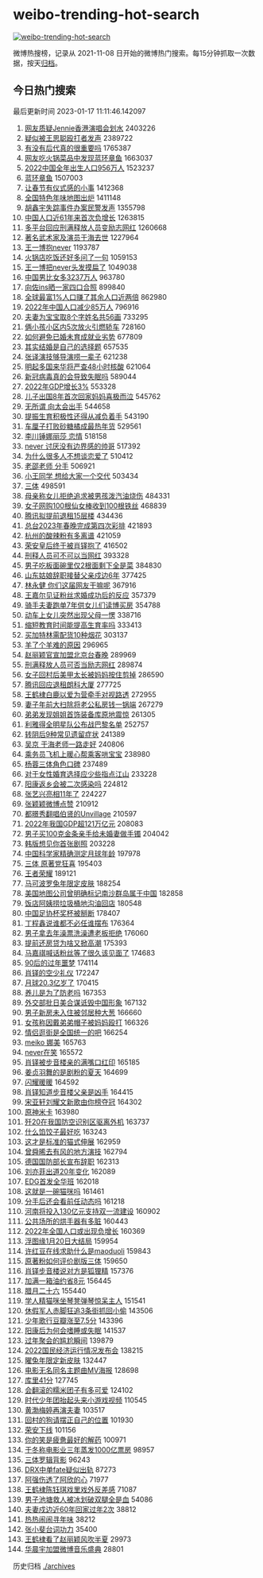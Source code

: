 # weibo-trending-hot-search

[![weibo-trending-hot-search](https://github.com/ameizi/weibo-trending-hot-search/actions/workflows/ci.yml/badge.svg)](https://github.com/ameizi/weibo-trending-hot-search/actions/workflows/ci.yml)

微博热搜榜，记录从 2021-11-08 日开始的微博热门搜索。每15分钟抓取一次数据，按天[归档](./archives)。

## 今日热门搜索

<!-- BEGIN --> 
最后更新时间 2023-01-17 11:11:46.142097 
1. [网友质疑Jennie香港演唱会划水](https://s.weibo.com/weibo?q=%23%E7%BD%91%E5%8F%8B%E8%B4%A8%E7%96%91Jennie%E9%A6%99%E6%B8%AF%E6%BC%94%E5%94%B1%E4%BC%9A%E5%88%92%E6%B0%B4%23&t=31&band_rank=32&Refer=top) 2403226
1. [疑似被王思聪殴打者发声](https://s.weibo.com/weibo?q=%23%E7%96%91%E4%BC%BC%E8%A2%AB%E7%8E%8B%E6%80%9D%E8%81%AA%E6%AE%B4%E6%89%93%E8%80%85%E5%8F%91%E5%A3%B0%23&t=31&band_rank=1&Refer=top) 2389722
1. [有没有后代真的很重要吗](https://s.weibo.com/weibo?q=%23%E6%9C%89%E6%B2%A1%E6%9C%89%E5%90%8E%E4%BB%A3%E7%9C%9F%E7%9A%84%E5%BE%88%E9%87%8D%E8%A6%81%E5%90%97%23&t=31&band_rank=1&Refer=top) 1765387
1. [网友吃火锅菜品中发现蓝环章鱼](https://s.weibo.com/weibo?q=%23%E7%BD%91%E5%8F%8B%E5%90%83%E7%81%AB%E9%94%85%E8%8F%9C%E5%93%81%E4%B8%AD%E5%8F%91%E7%8E%B0%E8%93%9D%E7%8E%AF%E7%AB%A0%E9%B1%BC%23&t=31&band_rank=4&Refer=top) 1663037
1. [2022中国全年出生人口956万人](https://s.weibo.com/weibo?q=%232022%E4%B8%AD%E5%9B%BD%E5%85%A8%E5%B9%B4%E5%87%BA%E7%94%9F%E4%BA%BA%E5%8F%A3956%E4%B8%87%E4%BA%BA%23&t=31&band_rank=2&Refer=top) 1523237
1. [蓝环章鱼](https://s.weibo.com/weibo?q=%E8%93%9D%E7%8E%AF%E7%AB%A0%E9%B1%BC&t=31&band_rank=1&Refer=top) 1507003
1. [让春节有仪式感的小事](https://s.weibo.com/weibo?q=%23%E8%AE%A9%E6%98%A5%E8%8A%82%E6%9C%89%E4%BB%AA%E5%BC%8F%E6%84%9F%E7%9A%84%E5%B0%8F%E4%BA%8B%23&t=31&band_rank=38&Refer=top) 1412368
1. [全国特色年味地图出炉](https://s.weibo.com/weibo?q=%23%E5%85%A8%E5%9B%BD%E7%89%B9%E8%89%B2%E5%B9%B4%E5%91%B3%E5%9C%B0%E5%9B%BE%E5%87%BA%E7%82%89%23&t=31&band_rank=3&Refer=top) 1411148
1. [胡鑫宇失踪事件办案民警发声](https://s.weibo.com/weibo?q=%23%E8%83%A1%E9%91%AB%E5%AE%87%E5%A4%B1%E8%B8%AA%E4%BA%8B%E4%BB%B6%E5%8A%9E%E6%A1%88%E6%B0%91%E8%AD%A6%E5%8F%91%E5%A3%B0%23&t=31&band_rank=14&Refer=top) 1355798
1. [中国人口近61年来首次负增长](https://s.weibo.com/weibo?q=%23%E4%B8%AD%E5%9B%BD%E4%BA%BA%E5%8F%A3%E8%BF%9161%E5%B9%B4%E6%9D%A5%E9%A6%96%E6%AC%A1%E8%B4%9F%E5%A2%9E%E9%95%BF%23&t=31&band_rank=20&Refer=top) 1263815
1. [多平台回应刑满释放人员变励志网红](https://s.weibo.com/weibo?q=%23%E5%A4%9A%E5%B9%B3%E5%8F%B0%E5%9B%9E%E5%BA%94%E5%88%91%E6%BB%A1%E9%87%8A%E6%94%BE%E4%BA%BA%E5%91%98%E5%8F%98%E5%8A%B1%E5%BF%97%E7%BD%91%E7%BA%A2%23&t=31&band_rank=42&Refer=top) 1260668
1. [著名武术家及演员于海去世](https://s.weibo.com/weibo?q=%23%E8%91%97%E5%90%8D%E6%AD%A6%E6%9C%AF%E5%AE%B6%E5%8F%8A%E6%BC%94%E5%91%98%E4%BA%8E%E6%B5%B7%E5%8E%BB%E4%B8%96%23&t=31&band_rank=4&Refer=top) 1227964
1. [王一博抱never](https://s.weibo.com/weibo?q=%23%E7%8E%8B%E4%B8%80%E5%8D%9A%E6%8A%B1never%23&t=31&band_rank=2&Refer=top) 1193787
1. [火锅店吃饭还好多问了一句](https://s.weibo.com/weibo?q=%23%E7%81%AB%E9%94%85%E5%BA%97%E5%90%83%E9%A5%AD%E8%BF%98%E5%A5%BD%E5%A4%9A%E9%97%AE%E4%BA%86%E4%B8%80%E5%8F%A5%23&t=31&band_rank=5&Refer=top) 1059153
1. [王一博把never头发摸扁了](https://s.weibo.com/weibo?q=%23%E7%8E%8B%E4%B8%80%E5%8D%9A%E6%8A%8Anever%E5%A4%B4%E5%8F%91%E6%91%B8%E6%89%81%E4%BA%86%23&t=31&band_rank=5&Refer=top) 1049038
1. [中国男比女多3237万人](https://s.weibo.com/weibo?q=%23%E4%B8%AD%E5%9B%BD%E7%94%B7%E6%AF%94%E5%A5%B3%E5%A4%9A3237%E4%B8%87%E4%BA%BA%23&t=31&band_rank=19&Refer=top) 963780
1. [向佐ins晒一家四口合照](https://s.weibo.com/weibo?q=%23%E5%90%91%E4%BD%90ins%E6%99%92%E4%B8%80%E5%AE%B6%E5%9B%9B%E5%8F%A3%E5%90%88%E7%85%A7%23&t=31&band_rank=6&Refer=top) 899840
1. [全球最富1%人口赚了其余人口近两倍](https://s.weibo.com/weibo?q=%23%E5%85%A8%E7%90%83%E6%9C%80%E5%AF%8C1%25%E4%BA%BA%E5%8F%A3%E8%B5%9A%E4%BA%86%E5%85%B6%E4%BD%99%E4%BA%BA%E5%8F%A3%E8%BF%91%E4%B8%A4%E5%80%8D%23&t=31&band_rank=10&Refer=top) 862980
1. [2022年中国人口减少85万人](https://s.weibo.com/weibo?q=%232022%E5%B9%B4%E4%B8%AD%E5%9B%BD%E4%BA%BA%E5%8F%A3%E5%87%8F%E5%B0%9185%E4%B8%87%E4%BA%BA%23&t=31&band_rank=44&Refer=top) 796916
1. [夫妻为宝宝取8个字姓名共56画](https://s.weibo.com/weibo?q=%23%E5%A4%AB%E5%A6%BB%E4%B8%BA%E5%AE%9D%E5%AE%9D%E5%8F%968%E4%B8%AA%E5%AD%97%E5%A7%93%E5%90%8D%E5%85%B156%E7%94%BB%23&t=31&band_rank=6&Refer=top) 733295
1. [俩小孩小区内5次放火引燃轿车](https://s.weibo.com/weibo?q=%23%E4%BF%A9%E5%B0%8F%E5%AD%A9%E5%B0%8F%E5%8C%BA%E5%86%855%E6%AC%A1%E6%94%BE%E7%81%AB%E5%BC%95%E7%87%83%E8%BD%BF%E8%BD%A6%23&t=31&band_rank=5&Refer=top) 728160
1. [如何避免已婚未育成就业劣势](https://s.weibo.com/weibo?q=%23%E5%A6%82%E4%BD%95%E9%81%BF%E5%85%8D%E5%B7%B2%E5%A9%9A%E6%9C%AA%E8%82%B2%E6%88%90%E5%B0%B1%E4%B8%9A%E5%8A%A3%E5%8A%BF%23&t=31&band_rank=15&Refer=top) 677809
1. [其实结婚是自己的选择题](https://s.weibo.com/weibo?q=%23%E5%85%B6%E5%AE%9E%E7%BB%93%E5%A9%9A%E6%98%AF%E8%87%AA%E5%B7%B1%E7%9A%84%E9%80%89%E6%8B%A9%E9%A2%98%23&t=31&band_rank=8&Refer=top) 657535
1. [张译演技够导演唠一辈子](https://s.weibo.com/weibo?q=%23%E5%BC%A0%E8%AF%91%E6%BC%94%E6%8A%80%E5%A4%9F%E5%AF%BC%E6%BC%94%E5%94%A0%E4%B8%80%E8%BE%88%E5%AD%90%23&t=31&band_rank=33&Refer=top) 621238
1. [明起多国来华将严查48小时核酸](https://s.weibo.com/weibo?q=%23%E6%98%8E%E8%B5%B7%E5%A4%9A%E5%9B%BD%E6%9D%A5%E5%8D%8E%E5%B0%86%E4%B8%A5%E6%9F%A548%E5%B0%8F%E6%97%B6%E6%A0%B8%E9%85%B8%23&t=31&band_rank=7&Refer=top) 621064
1. [新冠病毒真的会导致失眠吗](https://s.weibo.com/weibo?q=%23%E6%96%B0%E5%86%A0%E7%97%85%E6%AF%92%E7%9C%9F%E7%9A%84%E4%BC%9A%E5%AF%BC%E8%87%B4%E5%A4%B1%E7%9C%A0%E5%90%97%23&t=31&band_rank=43&Refer=top) 589044
1. [2022年GDP增长3%](https://s.weibo.com/weibo?q=%232022%E5%B9%B4GDP%E5%A2%9E%E9%95%BF3%25%23&t=31&band_rank=40&Refer=top) 553328
1. [儿子出国8年首次回家妈妈喜极而泣](https://s.weibo.com/weibo?q=%23%E5%84%BF%E5%AD%90%E5%87%BA%E5%9B%BD8%E5%B9%B4%E9%A6%96%E6%AC%A1%E5%9B%9E%E5%AE%B6%E5%A6%88%E5%A6%88%E5%96%9C%E6%9E%81%E8%80%8C%E6%B3%A3%23&t=31&band_rank=49&Refer=top) 545762
1. [无所谓 向太会出手](https://s.weibo.com/weibo?q=%E6%97%A0%E6%89%80%E8%B0%93%20%E5%90%91%E5%A4%AA%E4%BC%9A%E5%87%BA%E6%89%8B&t=31&band_rank=9&Refer=top) 544658
1. [提振生育积极性还得从减负着手](https://s.weibo.com/weibo?q=%23%E6%8F%90%E6%8C%AF%E7%94%9F%E8%82%B2%E7%A7%AF%E6%9E%81%E6%80%A7%E8%BF%98%E5%BE%97%E4%BB%8E%E5%87%8F%E8%B4%9F%E7%9D%80%E6%89%8B%23&t=31&band_rank=9&Refer=top) 543190
1. [车厘子打败砂糖橘成最热年货](https://s.weibo.com/weibo?q=%23%E8%BD%A6%E5%8E%98%E5%AD%90%E6%89%93%E8%B4%A5%E7%A0%82%E7%B3%96%E6%A9%98%E6%88%90%E6%9C%80%E7%83%AD%E5%B9%B4%E8%B4%A7%23&t=31&band_rank=45&Refer=top) 529561
1. [李川锤娜丽莎 恋情](https://s.weibo.com/weibo?q=%E6%9D%8E%E5%B7%9D%E9%94%A4%E5%A8%9C%E4%B8%BD%E8%8E%8E%20%E6%81%8B%E6%83%85&t=31&band_rank=11&Refer=top) 518158
1. [never 讨厌没有边界感的帅哥](https://s.weibo.com/weibo?q=never%20%E8%AE%A8%E5%8E%8C%E6%B2%A1%E6%9C%89%E8%BE%B9%E7%95%8C%E6%84%9F%E7%9A%84%E5%B8%85%E5%93%A5&t=31&band_rank=12&Refer=top) 517392
1. [为什么很多人不想谈恋爱了](https://s.weibo.com/weibo?q=%23%E4%B8%BA%E4%BB%80%E4%B9%88%E5%BE%88%E5%A4%9A%E4%BA%BA%E4%B8%8D%E6%83%B3%E8%B0%88%E6%81%8B%E7%88%B1%E4%BA%86%23&t=31&band_rank=9&Refer=top) 510412
1. [老邵老师 分手](https://s.weibo.com/weibo?q=%E8%80%81%E9%82%B5%E8%80%81%E5%B8%88%20%E5%88%86%E6%89%8B&t=31&band_rank=12&Refer=top) 506921
1. [小王同学 想给大家一个交代](https://s.weibo.com/weibo?q=%E5%B0%8F%E7%8E%8B%E5%90%8C%E5%AD%A6%20%E6%83%B3%E7%BB%99%E5%A4%A7%E5%AE%B6%E4%B8%80%E4%B8%AA%E4%BA%A4%E4%BB%A3&t=31&band_rank=21&Refer=top) 503434
1. [三体](https://s.weibo.com/weibo?q=%E4%B8%89%E4%BD%93&t=31&band_rank=21&Refer=top) 498591
1. [母亲称女儿拒绝追求被男孩泼汽油烧伤](https://s.weibo.com/weibo?q=%23%E6%AF%8D%E4%BA%B2%E7%A7%B0%E5%A5%B3%E5%84%BF%E6%8B%92%E7%BB%9D%E8%BF%BD%E6%B1%82%E8%A2%AB%E7%94%B7%E5%AD%A9%E6%B3%BC%E6%B1%BD%E6%B2%B9%E7%83%A7%E4%BC%A4%23&t=31&band_rank=18&Refer=top) 484331
1. [女子网购100根仙女棒收到100根铁丝](https://s.weibo.com/weibo?q=%23%E5%A5%B3%E5%AD%90%E7%BD%91%E8%B4%AD100%E6%A0%B9%E4%BB%99%E5%A5%B3%E6%A3%92%E6%94%B6%E5%88%B0100%E6%A0%B9%E9%93%81%E4%B8%9D%23&t=31&band_rank=13&Refer=top) 468839
1. [腾讯拟提前退租15层楼](https://s.weibo.com/weibo?q=%23%E8%85%BE%E8%AE%AF%E6%8B%9F%E6%8F%90%E5%89%8D%E9%80%80%E7%A7%9F15%E5%B1%82%E6%A5%BC%23&t=31&band_rank=12&Refer=top) 434436
1. [总台2023年春晚完成第四次彩排](https://s.weibo.com/weibo?q=%23%E6%80%BB%E5%8F%B02023%E5%B9%B4%E6%98%A5%E6%99%9A%E5%AE%8C%E6%88%90%E7%AC%AC%E5%9B%9B%E6%AC%A1%E5%BD%A9%E6%8E%92%23&t=31&band_rank=13&Refer=top) 421893
1. [杭州的酸辣粉有多离谱](https://s.weibo.com/weibo?q=%23%E6%9D%AD%E5%B7%9E%E7%9A%84%E9%85%B8%E8%BE%A3%E7%B2%89%E6%9C%89%E5%A4%9A%E7%A6%BB%E8%B0%B1%23&t=31&band_rank=14&Refer=top) 421059
1. [荣安皇后终于被肖铎抱了](https://s.weibo.com/weibo?q=%23%E8%8D%A3%E5%AE%89%E7%9A%87%E5%90%8E%E7%BB%88%E4%BA%8E%E8%A2%AB%E8%82%96%E9%93%8E%E6%8A%B1%E4%BA%86%23&t=31&band_rank=14&Refer=top) 416502
1. [刑释人员可不可以当网红](https://s.weibo.com/weibo?q=%23%E5%88%91%E9%87%8A%E4%BA%BA%E5%91%98%E5%8F%AF%E4%B8%8D%E5%8F%AF%E4%BB%A5%E5%BD%93%E7%BD%91%E7%BA%A2%23&t=31&band_rank=14&Refer=top) 393328
1. [男子吃板面碗里仅2根面剩下全是菜](https://s.weibo.com/weibo?q=%23%E7%94%B7%E5%AD%90%E5%90%83%E6%9D%BF%E9%9D%A2%E7%A2%97%E9%87%8C%E4%BB%852%E6%A0%B9%E9%9D%A2%E5%89%A9%E4%B8%8B%E5%85%A8%E6%98%AF%E8%8F%9C%23&t=31&band_rank=15&Refer=top) 384830
1. [山东姑娘辞职接替父亲戍边6年](https://s.weibo.com/weibo?q=%23%E5%B1%B1%E4%B8%9C%E5%A7%91%E5%A8%98%E8%BE%9E%E8%81%8C%E6%8E%A5%E6%9B%BF%E7%88%B6%E4%BA%B2%E6%88%8D%E8%BE%B96%E5%B9%B4%23&t=31&band_rank=48&Refer=top) 377425
1. [林永健 你们这届网友干嘛呢](https://s.weibo.com/weibo?q=%E6%9E%97%E6%B0%B8%E5%81%A5%20%E4%BD%A0%E4%BB%AC%E8%BF%99%E5%B1%8A%E7%BD%91%E5%8F%8B%E5%B9%B2%E5%98%9B%E5%91%A2&t=31&band_rank=21&Refer=top) 367916
1. [王嘉尔见证粉丝求婚成功后的反应](https://s.weibo.com/weibo?q=%23%E7%8E%8B%E5%98%89%E5%B0%94%E8%A7%81%E8%AF%81%E7%B2%89%E4%B8%9D%E6%B1%82%E5%A9%9A%E6%88%90%E5%8A%9F%E5%90%8E%E7%9A%84%E5%8F%8D%E5%BA%94%23&t=31&band_rank=23&Refer=top) 357379
1. [骑手夫妻跑单7年供女儿们读博买房](https://s.weibo.com/weibo?q=%23%E9%AA%91%E6%89%8B%E5%A4%AB%E5%A6%BB%E8%B7%91%E5%8D%957%E5%B9%B4%E4%BE%9B%E5%A5%B3%E5%84%BF%E4%BB%AC%E8%AF%BB%E5%8D%9A%E4%B9%B0%E6%88%BF%23&t=31&band_rank=46&Refer=top) 354788
1. [动车上女儿突然出现父母一愣](https://s.weibo.com/weibo?q=%23%E5%8A%A8%E8%BD%A6%E4%B8%8A%E5%A5%B3%E5%84%BF%E7%AA%81%E7%84%B6%E5%87%BA%E7%8E%B0%E7%88%B6%E6%AF%8D%E4%B8%80%E6%84%A3%23&t=31&band_rank=16&Refer=top) 338716
1. [缩短教育时间能提高生育率吗](https://s.weibo.com/weibo?q=%23%E7%BC%A9%E7%9F%AD%E6%95%99%E8%82%B2%E6%97%B6%E9%97%B4%E8%83%BD%E6%8F%90%E9%AB%98%E7%94%9F%E8%82%B2%E7%8E%87%E5%90%97%23&t=31&band_rank=17&Refer=top) 333413
1. [买加特林需配货10种烟花](https://s.weibo.com/weibo?q=%23%E4%B9%B0%E5%8A%A0%E7%89%B9%E6%9E%97%E9%9C%80%E9%85%8D%E8%B4%A710%E7%A7%8D%E7%83%9F%E8%8A%B1%23&t=31&band_rank=24&Refer=top) 303137
1. [羊了个羊难的原因](https://s.weibo.com/weibo?q=%23%E7%BE%8A%E4%BA%86%E4%B8%AA%E7%BE%8A%E9%9A%BE%E7%9A%84%E5%8E%9F%E5%9B%A0%23&t=31&band_rank=20&Refer=top) 296965
1. [赵丽颖官宣加盟北京台春晚](https://s.weibo.com/weibo?q=%23%E8%B5%B5%E4%B8%BD%E9%A2%96%E5%AE%98%E5%AE%A3%E5%8A%A0%E7%9B%9F%E5%8C%97%E4%BA%AC%E5%8F%B0%E6%98%A5%E6%99%9A%23&t=31&band_rank=22&Refer=top) 289969
1. [刑满释放人员可否当励志网红](https://s.weibo.com/weibo?q=%23%E5%88%91%E6%BB%A1%E9%87%8A%E6%94%BE%E4%BA%BA%E5%91%98%E5%8F%AF%E5%90%A6%E5%BD%93%E5%8A%B1%E5%BF%97%E7%BD%91%E7%BA%A2%23&t=31&band_rank=48&Refer=top) 289874
1. [女子回村后美甲太长被妈妈按住剪掉](https://s.weibo.com/weibo?q=%23%E5%A5%B3%E5%AD%90%E5%9B%9E%E6%9D%91%E5%90%8E%E7%BE%8E%E7%94%B2%E5%A4%AA%E9%95%BF%E8%A2%AB%E5%A6%88%E5%A6%88%E6%8C%89%E4%BD%8F%E5%89%AA%E6%8E%89%23&t=31&band_rank=18&Refer=top) 286590
1. [腾讯回应退租朗科大厦](https://s.weibo.com/weibo?q=%23%E8%85%BE%E8%AE%AF%E5%9B%9E%E5%BA%94%E9%80%80%E7%A7%9F%E6%9C%97%E7%A7%91%E5%A4%A7%E5%8E%A6%23&t=31&band_rank=25&Refer=top) 277725
1. [王鹤棣白鹿以爱为营牵手对视路透](https://s.weibo.com/weibo?q=%23%E7%8E%8B%E9%B9%A4%E6%A3%A3%E7%99%BD%E9%B9%BF%E4%BB%A5%E7%88%B1%E4%B8%BA%E8%90%A5%E7%89%B5%E6%89%8B%E5%AF%B9%E8%A7%86%E8%B7%AF%E9%80%8F%23&t=31&band_rank=26&Refer=top) 272955
1. [妻子年前大扫除将老公私房钱一锅端](https://s.weibo.com/weibo?q=%23%E5%A6%BB%E5%AD%90%E5%B9%B4%E5%89%8D%E5%A4%A7%E6%89%AB%E9%99%A4%E5%B0%86%E8%80%81%E5%85%AC%E7%A7%81%E6%88%BF%E9%92%B1%E4%B8%80%E9%94%85%E7%AB%AF%23&t=31&band_rank=46&Refer=top) 267279
1. [弟弟发现姐姐首饰装备库原地震惊](https://s.weibo.com/weibo?q=%23%E5%BC%9F%E5%BC%9F%E5%8F%91%E7%8E%B0%E5%A7%90%E5%A7%90%E9%A6%96%E9%A5%B0%E8%A3%85%E5%A4%87%E5%BA%93%E5%8E%9F%E5%9C%B0%E9%9C%87%E6%83%8A%23&t=31&band_rank=19&Refer=top) 261305
1. [利雅得全明星队公布战巴黎名单](https://s.weibo.com/weibo?q=%23%E5%88%A9%E9%9B%85%E5%BE%97%E5%85%A8%E6%98%8E%E6%98%9F%E9%98%9F%E5%85%AC%E5%B8%83%E6%88%98%E5%B7%B4%E9%BB%8E%E5%90%8D%E5%8D%95%23&t=31&band_rank=18&Refer=top) 252757
1. [转阴后9种常见遗留症状](https://s.weibo.com/weibo?q=%23%E8%BD%AC%E9%98%B4%E5%90%8E9%E7%A7%8D%E5%B8%B8%E8%A7%81%E9%81%97%E7%95%99%E7%97%87%E7%8A%B6%23&t=31&band_rank=24&Refer=top) 241389
1. [吴京 于海老师一路走好](https://s.weibo.com/weibo?q=%E5%90%B4%E4%BA%AC%20%E4%BA%8E%E6%B5%B7%E8%80%81%E5%B8%88%E4%B8%80%E8%B7%AF%E8%B5%B0%E5%A5%BD&t=31&band_rank=22&Refer=top) 240806
1. [乘务员飞机上暖心帮乘客哄宝宝](https://s.weibo.com/weibo?q=%23%E4%B9%98%E5%8A%A1%E5%91%98%E9%A3%9E%E6%9C%BA%E4%B8%8A%E6%9A%96%E5%BF%83%E5%B8%AE%E4%B9%98%E5%AE%A2%E5%93%84%E5%AE%9D%E5%AE%9D%23&t=31&band_rank=25&Refer=top) 238980
1. [杨蓉三体角色口碑](https://s.weibo.com/weibo?q=%23%E6%9D%A8%E8%93%89%E4%B8%89%E4%BD%93%E8%A7%92%E8%89%B2%E5%8F%A3%E7%A2%91%23&t=31&band_rank=34&Refer=top) 237489
1. [对于女性婚育选择应少些指点江山](https://s.weibo.com/weibo?q=%23%E5%AF%B9%E4%BA%8E%E5%A5%B3%E6%80%A7%E5%A9%9A%E8%82%B2%E9%80%89%E6%8B%A9%E5%BA%94%E5%B0%91%E4%BA%9B%E6%8C%87%E7%82%B9%E6%B1%9F%E5%B1%B1%23&t=31&band_rank=49&Refer=top) 233228
1. [阳康返乡会被二次感染吗](https://s.weibo.com/weibo?q=%23%E9%98%B3%E5%BA%B7%E8%BF%94%E4%B9%A1%E4%BC%9A%E8%A2%AB%E4%BA%8C%E6%AC%A1%E6%84%9F%E6%9F%93%E5%90%97%23&t=31&band_rank=20&Refer=top) 224812
1. [张艺兴亮相11年了](https://s.weibo.com/weibo?q=%23%E5%BC%A0%E8%89%BA%E5%85%B4%E4%BA%AE%E7%9B%B811%E5%B9%B4%E4%BA%86%23&t=31&band_rank=22&Refer=top) 224227
1. [张颖颖微博点赞](https://s.weibo.com/weibo?q=%23%E5%BC%A0%E9%A2%96%E9%A2%96%E5%BE%AE%E5%8D%9A%E7%82%B9%E8%B5%9E%23&t=31&band_rank=22&Refer=top) 210912
1. [都暻秀翻唱伯贤的Unvillage](https://s.weibo.com/weibo?q=%23%E9%83%BD%E6%9A%BB%E7%A7%80%E7%BF%BB%E5%94%B1%E4%BC%AF%E8%B4%A4%E7%9A%84Unvillage%23&t=31&band_rank=32&Refer=top) 210597
1. [2022年我国GDP超121万亿元](https://s.weibo.com/weibo?q=%232022%E5%B9%B4%E6%88%91%E5%9B%BDGDP%E8%B6%85121%E4%B8%87%E4%BA%BF%E5%85%83%23&t=31&band_rank=30&Refer=top) 208083
1. [男子买100克金条亲手给未婚妻做手镯](https://s.weibo.com/weibo?q=%23%E7%94%B7%E5%AD%90%E4%B9%B0100%E5%85%8B%E9%87%91%E6%9D%A1%E4%BA%B2%E6%89%8B%E7%BB%99%E6%9C%AA%E5%A9%9A%E5%A6%BB%E5%81%9A%E6%89%8B%E9%95%AF%23&t=31&band_rank=20&Refer=top) 204042
1. [韩版想见你首张剧照](https://s.weibo.com/weibo?q=%23%E9%9F%A9%E7%89%88%E6%83%B3%E8%A7%81%E4%BD%A0%E9%A6%96%E5%BC%A0%E5%89%A7%E7%85%A7%23&t=31&band_rank=34&Refer=top) 203228
1. [中国科学家精确测定月球年龄](https://s.weibo.com/weibo?q=%23%E4%B8%AD%E5%9B%BD%E7%A7%91%E5%AD%A6%E5%AE%B6%E7%B2%BE%E7%A1%AE%E6%B5%8B%E5%AE%9A%E6%9C%88%E7%90%83%E5%B9%B4%E9%BE%84%23&t=31&band_rank=29&Refer=top) 197978
1. [三体 原著党狂喜](https://s.weibo.com/weibo?q=%E4%B8%89%E4%BD%93%20%E5%8E%9F%E8%91%97%E5%85%9A%E7%8B%82%E5%96%9C&t=31&band_rank=23&Refer=top) 195403
1. [王者荣耀](https://s.weibo.com/weibo?q=%E7%8E%8B%E8%80%85%E8%8D%A3%E8%80%80&t=31&band_rank=24&Refer=top) 189121
1. [马可波罗兔年限定皮肤](https://s.weibo.com/weibo?q=%23%E9%A9%AC%E5%8F%AF%E6%B3%A2%E7%BD%97%E5%85%94%E5%B9%B4%E9%99%90%E5%AE%9A%E7%9A%AE%E8%82%A4%23&t=31&band_rank=26&Refer=top) 188254
1. [美国地图公司曾明确标记南沙群岛属于中国](https://s.weibo.com/weibo?q=%23%E7%BE%8E%E5%9B%BD%E5%9C%B0%E5%9B%BE%E5%85%AC%E5%8F%B8%E6%9B%BE%E6%98%8E%E7%A1%AE%E6%A0%87%E8%AE%B0%E5%8D%97%E6%B2%99%E7%BE%A4%E5%B2%9B%E5%B1%9E%E4%BA%8E%E4%B8%AD%E5%9B%BD%23&t=31&band_rank=50&Refer=top) 182858
1. [饭店阿姨捞垃圾桶地沟油回店](https://s.weibo.com/weibo?q=%23%E9%A5%AD%E5%BA%97%E9%98%BF%E5%A7%A8%E6%8D%9E%E5%9E%83%E5%9C%BE%E6%A1%B6%E5%9C%B0%E6%B2%9F%E6%B2%B9%E5%9B%9E%E5%BA%97%23&t=31&band_rank=50&Refer=top) 180548
1. [中国足协杯奖杯被掰断](https://s.weibo.com/weibo?q=%23%E4%B8%AD%E5%9B%BD%E8%B6%B3%E5%8D%8F%E6%9D%AF%E5%A5%96%E6%9D%AF%E8%A2%AB%E6%8E%B0%E6%96%AD%23&t=31&band_rank=25&Refer=top) 178407
1. [丁程鑫说谁都不必任谁摆布](https://s.weibo.com/weibo?q=%23%E4%B8%81%E7%A8%8B%E9%91%AB%E8%AF%B4%E8%B0%81%E9%83%BD%E4%B8%8D%E5%BF%85%E4%BB%BB%E8%B0%81%E6%91%86%E5%B8%83%23&t=31&band_rank=32&Refer=top) 176364
1. [男子拿去年澡票洗澡遭老板拒绝](https://s.weibo.com/weibo?q=%23%E7%94%B7%E5%AD%90%E6%8B%BF%E5%8E%BB%E5%B9%B4%E6%BE%A1%E7%A5%A8%E6%B4%97%E6%BE%A1%E9%81%AD%E8%80%81%E6%9D%BF%E6%8B%92%E7%BB%9D%23&t=31&band_rank=36&Refer=top) 176060
1. [提前还房贷为啥又掀高潮](https://s.weibo.com/weibo?q=%23%E6%8F%90%E5%89%8D%E8%BF%98%E6%88%BF%E8%B4%B7%E4%B8%BA%E5%95%A5%E5%8F%88%E6%8E%80%E9%AB%98%E6%BD%AE%23&t=31&band_rank=38&Refer=top) 175393
1. [马嘉祺喊话粉丝等了很久该见面了](https://s.weibo.com/weibo?q=%23%E9%A9%AC%E5%98%89%E7%A5%BA%E5%96%8A%E8%AF%9D%E7%B2%89%E4%B8%9D%E7%AD%89%E4%BA%86%E5%BE%88%E4%B9%85%E8%AF%A5%E8%A7%81%E9%9D%A2%E4%BA%86%23&t=31&band_rank=34&Refer=top) 174683
1. [90后的过年噩梦](https://s.weibo.com/weibo?q=%2390%E5%90%8E%E7%9A%84%E8%BF%87%E5%B9%B4%E5%99%A9%E6%A2%A6%23&t=31&band_rank=36&Refer=top) 174114
1. [肖铎的空少礼仪](https://s.weibo.com/weibo?q=%23%E8%82%96%E9%93%8E%E7%9A%84%E7%A9%BA%E5%B0%91%E7%A4%BC%E4%BB%AA%23&t=31&band_rank=42&Refer=top) 172247
1. [月球20.3亿岁了](https://s.weibo.com/weibo?q=%23%E6%9C%88%E7%90%8320.3%E4%BA%BF%E5%B2%81%E4%BA%86%23&t=31&band_rank=36&Refer=top) 170415
1. [养儿是为了防老吗](https://s.weibo.com/weibo?q=%23%E5%85%BB%E5%84%BF%E6%98%AF%E4%B8%BA%E4%BA%86%E9%98%B2%E8%80%81%E5%90%97%23&t=31&band_rank=39&Refer=top) 167353
1. [外交部批日美合谋诋毁中国形象](https://s.weibo.com/weibo?q=%23%E5%A4%96%E4%BA%A4%E9%83%A8%E6%89%B9%E6%97%A5%E7%BE%8E%E5%90%88%E8%B0%8B%E8%AF%8B%E6%AF%81%E4%B8%AD%E5%9B%BD%E5%BD%A2%E8%B1%A1%23&t=31&band_rank=26&Refer=top) 167132
1. [男子新房未入住被邻居种大葱](https://s.weibo.com/weibo?q=%23%E7%94%B7%E5%AD%90%E6%96%B0%E6%88%BF%E6%9C%AA%E5%85%A5%E4%BD%8F%E8%A2%AB%E9%82%BB%E5%B1%85%E7%A7%8D%E5%A4%A7%E8%91%B1%23&t=31&band_rank=27&Refer=top) 166660
1. [女孩称因戴弟弟帽子被妈妈殴打](https://s.weibo.com/weibo?q=%23%E5%A5%B3%E5%AD%A9%E7%A7%B0%E5%9B%A0%E6%88%B4%E5%BC%9F%E5%BC%9F%E5%B8%BD%E5%AD%90%E8%A2%AB%E5%A6%88%E5%A6%88%E6%AE%B4%E6%89%93%23&t=31&band_rank=28&Refer=top) 166326
1. [情侣逛街是全国统一的吧](https://s.weibo.com/weibo?q=%23%E6%83%85%E4%BE%A3%E9%80%9B%E8%A1%97%E6%98%AF%E5%85%A8%E5%9B%BD%E7%BB%9F%E4%B8%80%E7%9A%84%E5%90%A7%23&t=31&band_rank=29&Refer=top) 166254
1. [meiko 娜美](https://s.weibo.com/weibo?q=meiko%20%E5%A8%9C%E7%BE%8E&t=31&band_rank=30&Refer=top) 165763
1. [never在笑](https://s.weibo.com/weibo?q=never%E5%9C%A8%E7%AC%91&t=31&band_rank=31&Refer=top) 165572
1. [肖铎被步音楼亲的满嘴口红印](https://s.weibo.com/weibo?q=%23%E8%82%96%E9%93%8E%E8%A2%AB%E6%AD%A5%E9%9F%B3%E6%A5%BC%E4%BA%B2%E7%9A%84%E6%BB%A1%E5%98%B4%E5%8F%A3%E7%BA%A2%E5%8D%B0%23&t=31&band_rank=33&Refer=top) 165185
1. [姜贞羽舞的是剧粉的夏天](https://s.weibo.com/weibo?q=%23%E5%A7%9C%E8%B4%9E%E7%BE%BD%E8%88%9E%E7%9A%84%E6%98%AF%E5%89%A7%E7%B2%89%E7%9A%84%E5%A4%8F%E5%A4%A9%23&t=31&band_rank=34&Refer=top) 164699
1. [闪耀暖暖](https://s.weibo.com/weibo?q=%23%E9%97%AA%E8%80%80%E6%9A%96%E6%9A%96%23&t=31&band_rank=39&Refer=top) 164592
1. [肖铎知道步音楼父亲是凶手](https://s.weibo.com/weibo?q=%23%E8%82%96%E9%93%8E%E7%9F%A5%E9%81%93%E6%AD%A5%E9%9F%B3%E6%A5%BC%E7%88%B6%E4%BA%B2%E6%98%AF%E5%87%B6%E6%89%8B%23&t=31&band_rank=35&Refer=top) 164415
1. [宋亚轩刘耀文新歌由你榜夺冠](https://s.weibo.com/weibo?q=%23%E5%AE%8B%E4%BA%9A%E8%BD%A9%E5%88%98%E8%80%80%E6%96%87%E6%96%B0%E6%AD%8C%E7%94%B1%E4%BD%A0%E6%A6%9C%E5%A4%BA%E5%86%A0%23&t=31&band_rank=32&Refer=top) 164302
1. [原神米卡](https://s.weibo.com/weibo?q=%23%E5%8E%9F%E7%A5%9E%E7%B1%B3%E5%8D%A1%23&t=31&band_rank=37&Refer=top) 163980
1. [歼20在我国防空识别区驱离外机](https://s.weibo.com/weibo?q=%23%E6%AD%BC20%E5%9C%A8%E6%88%91%E5%9B%BD%E9%98%B2%E7%A9%BA%E8%AF%86%E5%88%AB%E5%8C%BA%E9%A9%B1%E7%A6%BB%E5%A4%96%E6%9C%BA%23&t=31&band_rank=38&Refer=top) 163737
1. [什么馅饺子最好吃](https://s.weibo.com/weibo?q=%23%E4%BB%80%E4%B9%88%E9%A6%85%E9%A5%BA%E5%AD%90%E6%9C%80%E5%A5%BD%E5%90%83%23&t=31&band_rank=39&Refer=top) 163243
1. [这才是标准的猫式伸展](https://s.weibo.com/weibo?q=%23%E8%BF%99%E6%89%8D%E6%98%AF%E6%A0%87%E5%87%86%E7%9A%84%E7%8C%AB%E5%BC%8F%E4%BC%B8%E5%B1%95%23&t=31&band_rank=40&Refer=top) 162959
1. [曾舜晞去有风的地方演技](https://s.weibo.com/weibo?q=%23%E6%9B%BE%E8%88%9C%E6%99%9E%E5%8E%BB%E6%9C%89%E9%A3%8E%E7%9A%84%E5%9C%B0%E6%96%B9%E6%BC%94%E6%8A%80%23&t=31&band_rank=41&Refer=top) 162794
1. [德国国防部长宣布辞职](https://s.weibo.com/weibo?q=%23%E5%BE%B7%E5%9B%BD%E5%9B%BD%E9%98%B2%E9%83%A8%E9%95%BF%E5%AE%A3%E5%B8%83%E8%BE%9E%E8%81%8C%23&t=31&band_rank=43&Refer=top) 162313
1. [刘亦菲出道20年变化](https://s.weibo.com/weibo?q=%23%E5%88%98%E4%BA%A6%E8%8F%B2%E5%87%BA%E9%81%9320%E5%B9%B4%E5%8F%98%E5%8C%96%23&t=31&band_rank=34&Refer=top) 162089
1. [EDG首发全华班](https://s.weibo.com/weibo?q=%23EDG%E9%A6%96%E5%8F%91%E5%85%A8%E5%8D%8E%E7%8F%AD%23&t=31&band_rank=44&Refer=top) 162018
1. [这就是一碗猫咪吗](https://s.weibo.com/weibo?q=%23%E8%BF%99%E5%B0%B1%E6%98%AF%E4%B8%80%E7%A2%97%E7%8C%AB%E5%92%AA%E5%90%97%23&t=31&band_rank=46&Refer=top) 161461
1. [分手后还会看前任动态吗](https://s.weibo.com/weibo?q=%23%E5%88%86%E6%89%8B%E5%90%8E%E8%BF%98%E4%BC%9A%E7%9C%8B%E5%89%8D%E4%BB%BB%E5%8A%A8%E6%80%81%E5%90%97%23&t=31&band_rank=47&Refer=top) 161218
1. [河南将投入130亿元支持双一流建设](https://s.weibo.com/weibo?q=%23%E6%B2%B3%E5%8D%97%E5%B0%86%E6%8A%95%E5%85%A5130%E4%BA%BF%E5%85%83%E6%94%AF%E6%8C%81%E5%8F%8C%E4%B8%80%E6%B5%81%E5%BB%BA%E8%AE%BE%23&t=31&band_rank=48&Refer=top) 160902
1. [公共场所的烘手器有多脏](https://s.weibo.com/weibo?q=%23%E5%85%AC%E5%85%B1%E5%9C%BA%E6%89%80%E7%9A%84%E7%83%98%E6%89%8B%E5%99%A8%E6%9C%89%E5%A4%9A%E8%84%8F%23&t=31&band_rank=49&Refer=top) 160443
1. [2022年全国人口或出现负增长](https://s.weibo.com/weibo?q=%232022%E5%B9%B4%E5%85%A8%E5%9B%BD%E4%BA%BA%E5%8F%A3%E6%88%96%E5%87%BA%E7%8E%B0%E8%B4%9F%E5%A2%9E%E9%95%BF%23&t=31&band_rank=50&Refer=top) 160369
1. [浮图缘1月20日大结局](https://s.weibo.com/weibo?q=%23%E6%B5%AE%E5%9B%BE%E7%BC%981%E6%9C%8820%E6%97%A5%E5%A4%A7%E7%BB%93%E5%B1%80%23&t=31&band_rank=42&Refer=top) 159954
1. [许红豆在线求助什么是maoduoli](https://s.weibo.com/weibo?q=%23%E8%AE%B8%E7%BA%A2%E8%B1%86%E5%9C%A8%E7%BA%BF%E6%B1%82%E5%8A%A9%E4%BB%80%E4%B9%88%E6%98%AFmaoduoli%23&t=31&band_rank=35&Refer=top) 159843
1. [原著粉如何评价剧版三体](https://s.weibo.com/weibo?q=%23%E5%8E%9F%E8%91%97%E7%B2%89%E5%A6%82%E4%BD%95%E8%AF%84%E4%BB%B7%E5%89%A7%E7%89%88%E4%B8%89%E4%BD%93%23&t=31&band_rank=22&Refer=top) 159650
1. [肖铎步音楼说对方是狐狸精](https://s.weibo.com/weibo?q=%23%E8%82%96%E9%93%8E%E6%AD%A5%E9%9F%B3%E6%A5%BC%E8%AF%B4%E5%AF%B9%E6%96%B9%E6%98%AF%E7%8B%90%E7%8B%B8%E7%B2%BE%23&t=31&band_rank=44&Refer=top) 157376
1. [加满一箱油约省8元](https://s.weibo.com/weibo?q=%23%E5%8A%A0%E6%BB%A1%E4%B8%80%E7%AE%B1%E6%B2%B9%E7%BA%A6%E7%9C%818%E5%85%83%23&t=31&band_rank=39&Refer=top) 156445
1. [腊月二十六](https://s.weibo.com/weibo?q=%23%E8%85%8A%E6%9C%88%E4%BA%8C%E5%8D%81%E5%85%AD%23&t=31&band_rank=45&Refer=top) 155440
1. [学人精猫咪坐琴凳弹琴惊呆主人](https://s.weibo.com/weibo?q=%23%E5%AD%A6%E4%BA%BA%E7%B2%BE%E7%8C%AB%E5%92%AA%E5%9D%90%E7%90%B4%E5%87%B3%E5%BC%B9%E7%90%B4%E6%83%8A%E5%91%86%E4%B8%BB%E4%BA%BA%23&t=31&band_rank=48&Refer=top) 151541
1. [休假军人赤脚狂追3条街抓回小偷](https://s.weibo.com/weibo?q=%23%E4%BC%91%E5%81%87%E5%86%9B%E4%BA%BA%E8%B5%A4%E8%84%9A%E7%8B%82%E8%BF%BD3%E6%9D%A1%E8%A1%97%E6%8A%93%E5%9B%9E%E5%B0%8F%E5%81%B7%23&t=31&band_rank=48&Refer=top) 143506
1. [少年歌行豆瓣涨至7.5分](https://s.weibo.com/weibo?q=%23%E5%B0%91%E5%B9%B4%E6%AD%8C%E8%A1%8C%E8%B1%86%E7%93%A3%E6%B6%A8%E8%87%B37.5%E5%88%86%23&t=31&band_rank=41&Refer=top) 143396
1. [阳康后为何会嗜睡或失眠](https://s.weibo.com/weibo?q=%23%E9%98%B3%E5%BA%B7%E5%90%8E%E4%B8%BA%E4%BD%95%E4%BC%9A%E5%97%9C%E7%9D%A1%E6%88%96%E5%A4%B1%E7%9C%A0%23&t=31&band_rank=40&Refer=top) 141537
1. [过年聚会的尴尬瞬间](https://s.weibo.com/weibo?q=%23%E8%BF%87%E5%B9%B4%E8%81%9A%E4%BC%9A%E7%9A%84%E5%B0%B4%E5%B0%AC%E7%9E%AC%E9%97%B4%23&t=31&band_rank=45&Refer=top) 139879
1. [2022国民经济运行情况发布会](https://s.weibo.com/weibo?q=%232022%E5%9B%BD%E6%B0%91%E7%BB%8F%E6%B5%8E%E8%BF%90%E8%A1%8C%E6%83%85%E5%86%B5%E5%8F%91%E5%B8%83%E4%BC%9A%23&t=31&band_rank=43&Refer=top) 138215
1. [曜兔年限定新皮肤](https://s.weibo.com/weibo?q=%23%E6%9B%9C%E5%85%94%E5%B9%B4%E9%99%90%E5%AE%9A%E6%96%B0%E7%9A%AE%E8%82%A4%23&t=31&band_rank=47&Refer=top) 132447
1. [电影无名同名主题曲MV海报](https://s.weibo.com/weibo?q=%23%E7%94%B5%E5%BD%B1%E6%97%A0%E5%90%8D%E5%90%8C%E5%90%8D%E4%B8%BB%E9%A2%98%E6%9B%B2MV%E6%B5%B7%E6%8A%A5%23&t=31&band_rank=23&Refer=top) 128698
1. [库里41分](https://s.weibo.com/weibo?q=%23%E5%BA%93%E9%87%8C41%E5%88%86%23&t=31&band_rank=50&Refer=top) 127745
1. [会翻滚的糯米团子有多可爱](https://s.weibo.com/weibo?q=%23%E4%BC%9A%E7%BF%BB%E6%BB%9A%E7%9A%84%E7%B3%AF%E7%B1%B3%E5%9B%A2%E5%AD%90%E6%9C%89%E5%A4%9A%E5%8F%AF%E7%88%B1%23&t=31&band_rank=44&Refer=top) 124102
1. [时代少年团抬起头来小游戏视频](https://s.weibo.com/weibo?q=%23%E6%97%B6%E4%BB%A3%E5%B0%91%E5%B9%B4%E5%9B%A2%E6%8A%AC%E8%B5%B7%E5%A4%B4%E6%9D%A5%E5%B0%8F%E6%B8%B8%E6%88%8F%E8%A7%86%E9%A2%91%23&t=31&band_rank=41&Refer=top) 110545
1. [黄渤梅婷再演夫妻](https://s.weibo.com/weibo?q=%23%E9%BB%84%E6%B8%A4%E6%A2%85%E5%A9%B7%E5%86%8D%E6%BC%94%E5%A4%AB%E5%A6%BB%23&t=31&band_rank=36&Refer=top) 103517
1. [回村的狗请摆正自己的位置](https://s.weibo.com/weibo?q=%23%E5%9B%9E%E6%9D%91%E7%9A%84%E7%8B%97%E8%AF%B7%E6%91%86%E6%AD%A3%E8%87%AA%E5%B7%B1%E7%9A%84%E4%BD%8D%E7%BD%AE%23&t=31&band_rank=44&Refer=top) 101930
1. [荣安下线](https://s.weibo.com/weibo?q=%23%E8%8D%A3%E5%AE%89%E4%B8%8B%E7%BA%BF%23&t=31&band_rank=32&Refer=top) 101156
1. [你的笑是疲惫最好的解药](https://s.weibo.com/weibo?q=%23%E4%BD%A0%E7%9A%84%E7%AC%91%E6%98%AF%E7%96%B2%E6%83%AB%E6%9C%80%E5%A5%BD%E7%9A%84%E8%A7%A3%E8%8D%AF%23&t=31&band_rank=33&Refer=top) 100971
1. [于冬称电影业三年蒸发1000亿票房](https://s.weibo.com/weibo?q=%23%E4%BA%8E%E5%86%AC%E7%A7%B0%E7%94%B5%E5%BD%B1%E4%B8%9A%E4%B8%89%E5%B9%B4%E8%92%B8%E5%8F%911000%E4%BA%BF%E7%A5%A8%E6%88%BF%23&t=31&band_rank=34&Refer=top) 98957
1. [三体罗辑背影](https://s.weibo.com/weibo?q=%23%E4%B8%89%E4%BD%93%E7%BD%97%E8%BE%91%E8%83%8C%E5%BD%B1%23&t=31&band_rank=41&Refer=top) 96243
1. [DRX中单fate疑似出轨](https://s.weibo.com/weibo?q=%23DRX%E4%B8%AD%E5%8D%95fate%E7%96%91%E4%BC%BC%E5%87%BA%E8%BD%A8%23&t=31&band_rank=46&Refer=top) 87273
1. [阿强伤透了阿欣的心](https://s.weibo.com/weibo?q=%23%E9%98%BF%E5%BC%BA%E4%BC%A4%E9%80%8F%E4%BA%86%E9%98%BF%E6%AC%A3%E7%9A%84%E5%BF%83%23&t=31&band_rank=41&Refer=top) 71977
1. [王鹤棣陈钰琪戏里戏外反差感](https://s.weibo.com/weibo?q=%23%E7%8E%8B%E9%B9%A4%E6%A3%A3%E9%99%88%E9%92%B0%E7%90%AA%E6%88%8F%E9%87%8C%E6%88%8F%E5%A4%96%E5%8F%8D%E5%B7%AE%E6%84%9F%23&t=31&band_rank=42&Refer=top) 71087
1. [男子池塘救人被冰划破双腿全是血](https://s.weibo.com/weibo?q=%23%E7%94%B7%E5%AD%90%E6%B1%A0%E5%A1%98%E6%95%91%E4%BA%BA%E8%A2%AB%E5%86%B0%E5%88%92%E7%A0%B4%E5%8F%8C%E8%85%BF%E5%85%A8%E6%98%AF%E8%A1%80%23&t=31&band_rank=33&Refer=top) 54086
1. [夫妻戍边近60年回家过年2次](https://s.weibo.com/weibo?q=%23%E5%A4%AB%E5%A6%BB%E6%88%8D%E8%BE%B9%E8%BF%9160%E5%B9%B4%E5%9B%9E%E5%AE%B6%E8%BF%87%E5%B9%B42%E6%AC%A1%23&t=31&band_rank=44&Refer=top) 38812
1. [热热闹闹寻年味](https://s.weibo.com/weibo?q=%E7%83%AD%E7%83%AD%E9%97%B9%E9%97%B9%E5%AF%BB%E5%B9%B4%E5%91%B3&t=31&band_rank=26&Refer=top) 38212
1. [张小斐台词功力](https://s.weibo.com/weibo?q=%23%E5%BC%A0%E5%B0%8F%E6%96%90%E5%8F%B0%E8%AF%8D%E5%8A%9F%E5%8A%9B%23&t=31&band_rank=38&Refer=top) 35400
1. [王鹤棣看了赵丽颖风吹半夏](https://s.weibo.com/weibo?q=%23%E7%8E%8B%E9%B9%A4%E6%A3%A3%E7%9C%8B%E4%BA%86%E8%B5%B5%E4%B8%BD%E9%A2%96%E9%A3%8E%E5%90%B9%E5%8D%8A%E5%A4%8F%23&t=31&band_rank=42&Refer=top) 29973
1. [华晨宇加盟微博音乐盛典](https://s.weibo.com/weibo?q=%23%E5%8D%8E%E6%99%A8%E5%AE%87%E5%8A%A0%E7%9B%9F%E5%BE%AE%E5%8D%9A%E9%9F%B3%E4%B9%90%E7%9B%9B%E5%85%B8%23&t=31&band_rank=26&Refer=top) 28801
<!-- END -->

历史归档 [./archives](./archives)

